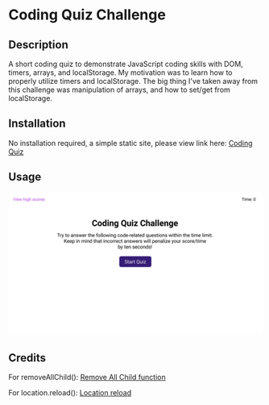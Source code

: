 # Coding Quiz Challenge

## Description

A short coding quiz to demonstrate JavaScript coding skills with DOM, timers, arrays, and localStorage. My motivation was to learn how to properly utilize timers and localStorage. The big thing I've taken away from this challenge was manipulation of arrays, and how to set/get from localStorage.

## Installation

No installation required, a simple static site, please view link here: [Coding Quiz](https://norklas.github.io/norwegian-fluff/ "Coding Quiz")

## Usage

![Demo gif](./assets/images/demo.gif)

## Credits

For removeAllChild(): [Remove All Child function](https://www.javascripttutorial.net/dom/manipulating/remove-all-child-nodes/)

For location.reload(): [Location reload](https://developer.mozilla.org/en-US/docs/Web/API/Location/reload)
